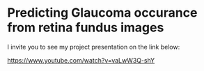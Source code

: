 # Predicting Glaucoma occurance from retina fundus images

I invite you to see my project presentation on the link below:

https://www.youtube.com/watch?v=vaLwW3Q-shY
